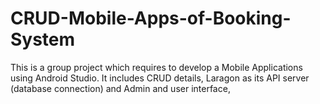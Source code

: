 # CRUD-Mobile-Apps-of-Booking-System
This is a group project which requires to develop a Mobile Applications using Android Studio. It includes CRUD details, Laragon as its API server (database connection) and Admin and user interface,
